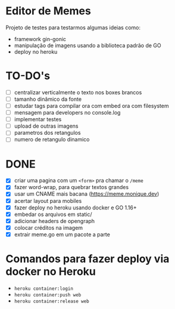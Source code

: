 # Editor de Memes

Projeto de testes para testarmos algumas ideias como:

- framework gin-gonic
- manipulação de imagens usando a biblioteca padrão de GO
- deploy no heroku

# TO-DO's

* [ ] centralizar verticalmente o texto nos boxes brancos
* [ ] tamanho dinâmico da fonte
* [ ] estudar tags para compilar ora com embed ora com filesystem
* [ ] mensagem para developers no console.log
* [ ] implementar testes
* [ ] upload de outras imagens
* [ ] parametros dos retangulos
* [ ] numero de retangulo dinamico

# DONE

* [x] criar uma pagina com um `<form>` pra chamar o `/meme`
* [x] fazer word-wrap, para quebrar textos grandes
* [x] usar um CNAME mais bacana (https://meme.monique.dev)
* [x] acertar layout para mobiles
* [x] fazer deploy no heroku usando docker e GO 1.16+
* [x] embedar os arquivos em static/
* [x] adicionar headers de opengraph
* [x] colocar créditos na imagem
* [x] extrair meme.go em um pacote a parte

# Comandos para fazer deploy via docker no Heroku

* `heroku container:login`
* `heroku container:push web`
* `heroku container:release web`

